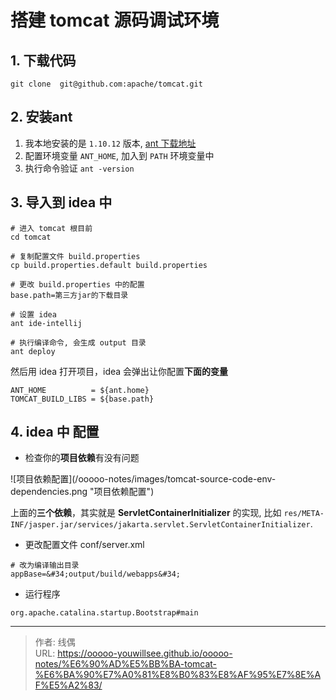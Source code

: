 # 搭建 tomcat 源码调试环境


## 1. 下载代码

```shell
git clone  git@github.com:apache/tomcat.git
```

## 2. 安装ant

1. 我本地安装的是 `1.10.12` 版本, [ant 下载地址](https://ant.apache.org/bindownload.cgi)
2. 配置环境变量 `ANT_HOME`, 加入到 `PATH` 环境变量中
3. 执行命令验证 `ant -version`

## 3. 导入到 idea 中

```shell
# 进入 tomcat 根目前
cd tomcat 

# 复制配置文件 build.properties
cp build.properties.default build.properties

# 更改 build.properties 中的配置
base.path=第三方jar的下载目录

# 设置 idea
ant ide-intellij

# 执行编译命令, 会生成 output 目录
ant deploy
```

然后用 idea 打开项目，idea 会弹出让你配置**下面的变量**

```shell
ANT_HOME          = ${ant.home}
TOMCAT_BUILD_LIBS = ${base.path}
```

## 4. idea 中 配置

* 检查你的**项目依赖**有没有问题


![项目依赖配置](/ooooo-notes/images/tomcat-source-code-env-dependencies.png &#34;项目依赖配置&#34;)

上面的**三个依赖**，其实就是 **ServletContainerInitializer** 的实现, 比如 `res/META-INF/jasper.jar/services/jakarta.servlet.ServletContainerInitializer`.

* 更改配置文件 conf/server.xml

```shell
# 改为编译输出目录
appBase=&#34;output/build/webapps&#34;
```

* 运行程序 

`org.apache.catalina.startup.Bootstrap#main`

---

> 作者: 线偶  
> URL: https://ooooo-youwillsee.github.io/ooooo-notes/%E6%90%AD%E5%BB%BA-tomcat-%E6%BA%90%E7%A0%81%E8%B0%83%E8%AF%95%E7%8E%AF%E5%A2%83/  

